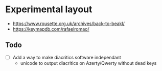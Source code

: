 # Experimental layout

  - https://www.rousette.org.uk/archives/back-to-beakl/
  - https://keymapdb.com/rafaelromao/


## Todo

  - [ ] Add a way to make diacritics software independant
    - unicode to output diacritics on Azerty/Qwerty without dead keys
